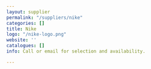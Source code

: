 ```yaml
---
layout: supplier
permalink: "/suppliers/nike"
categories: []
title: Nike
logo: "/nike-logo.png"
website: ''
catalogues: []
info: Call or email for selection and availability.

---
```

